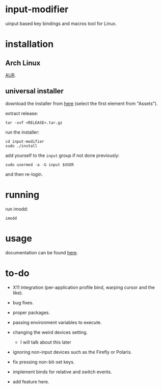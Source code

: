 # input-modifier

uinput based key bindings and macros tool for Linux.

# installation

## Arch Linux

[AUR](https://aur.archlinux.org/packages/input-modifier/).

## universal installer

download the installer from [here](https://github.com/tildearrow/input-modifier/releases) (select the first element from "Assets").

extract release:

```
tar -xvf <RELEASE>.tar.gz
```

run the installer:

```
cd input-modifier
sudo ./install
```

add yourself to the `input` group if not done previously:

```
sudo usermod -a -G input $USER
```

and then re-login.

# running

run imodd:

```
imodd
```

# usage

documentation can be found [here](doc/README.md).

# to-do

- X11 integration (per-application profile bind, warping cursor and the like).

- bug fixes.

- proper packages.

- passing environment variables to execute.

- changing the weird devices setting.
  - I will talk about this later

- ignoring non-input devices such as the Firefly or Polaris.

- fix pressing non-bit-set keys.

- implement binds for relative and switch events.

- add feature here.

